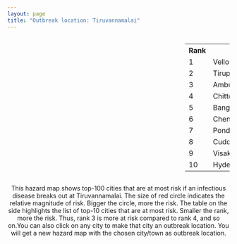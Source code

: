 ```yaml
---
layout: page
title: "Outbreak location: Tiruvannamalai"
---
```

<div style="width: 100%; overflow: auto;">
<div style="width: 75%; float: left;">
<div id="mapid">
<script src="https://buda-magenta.github.io/hazard_map/load_map.js"></script>

<script>
var marker_outbreak = L.marker([12.227213, 79.070156],{"autoPan": true}).addTo(map); marker_outbreak.bindTooltip("Tiruvannamalai").openTooltip();

var circle_1 = L.circle([12.794811, 79.000641], {"pane": "markerPane", "color": "red", "fill": true, "fillOpacity": 0.2, "fillRule": "evenodd", "lineCap": "round", "lineJoin": "round", "opacity": 1.0, "radius": 156314, "stroke": true, "weight": 3}).addTo(map);
circle_1.bindTooltip("Vellore<br>rank: 1<br>hazard index: 0.156314")
circle_1.bindPopup('<a href="https://buda-magenta.github.io/hazard_map/Vellore">Vellore</a>')

var circle_2 = L.circle([13.631637, 79.423171], {"pane": "markerPane", "color": "red", "fill": true, "fillOpacity": 0.2, "fillRule": "evenodd", "lineCap": "round", "lineJoin": "round", "opacity": 1.0, "radius": 59046, "stroke": true, "weight": 3}).addTo(map);
circle_2.bindTooltip("Tirupati<br>rank: 2<br>hazard index: 0.059047")
circle_2.bindPopup('<a href="https://buda-magenta.github.io/hazard_map/Tirupati">Tirupati</a>')

var circle_3 = L.circle([12.792907, 78.699917], {"pane": "markerPane", "color": "red", "fill": true, "fillOpacity": 0.2, "fillRule": "evenodd", "lineCap": "round", "lineJoin": "round", "opacity": 1.0, "radius": 39612, "stroke": true, "weight": 3}).addTo(map);
circle_3.bindTooltip("Ambur<br>rank: 3<br>hazard index: 0.039612")
circle_3.bindPopup('<a href="https://buda-magenta.github.io/hazard_map/Ambur">Ambur</a>')

var circle_4 = L.circle([13.160105, 79.155551], {"pane": "markerPane", "color": "red", "fill": true, "fillOpacity": 0.2, "fillRule": "evenodd", "lineCap": "round", "lineJoin": "round", "opacity": 1.0, "radius": 30350, "stroke": true, "weight": 3}).addTo(map);
circle_4.bindTooltip("Chittoor<br>rank: 4<br>hazard index: 0.030351")
circle_4.bindPopup('<a href="https://buda-magenta.github.io/hazard_map/Chittoor">Chittoor</a>')

var circle_5 = L.circle([12.979120, 77.591300], {"pane": "markerPane", "color": "red", "fill": true, "fillOpacity": 0.2, "fillRule": "evenodd", "lineCap": "round", "lineJoin": "round", "opacity": 1.0, "radius": 23606, "stroke": true, "weight": 3}).addTo(map);
circle_5.bindTooltip("Bangalore<br>rank: 5<br>hazard index: 0.023607")
circle_5.bindPopup('<a href="https://buda-magenta.github.io/hazard_map/Bangalore">Bangalore</a>')

var circle_6 = L.circle([13.083694, 80.270186], {"pane": "markerPane", "color": "red", "fill": true, "fillOpacity": 0.2, "fillRule": "evenodd", "lineCap": "round", "lineJoin": "round", "opacity": 1.0, "radius": 13101, "stroke": true, "weight": 3}).addTo(map);
circle_6.bindTooltip("Chennai<br>rank: 6<br>hazard index: 0.013102")
circle_6.bindPopup('<a href="https://buda-magenta.github.io/hazard_map/Chennai">Chennai</a>')

var circle_7 = L.circle([10.915649, 79.806949], {"pane": "markerPane", "color": "red", "fill": true, "fillOpacity": 0.2, "fillRule": "evenodd", "lineCap": "round", "lineJoin": "round", "opacity": 1.0, "radius": 9072, "stroke": true, "weight": 3}).addTo(map);
circle_7.bindTooltip("Pondicherry<br>rank: 7<br>hazard index: 0.009073")
circle_7.bindPopup('<a href="https://buda-magenta.github.io/hazard_map/Pondicherry">Pondicherry</a>')

var circle_8 = L.circle([11.715950, 79.767053], {"pane": "markerPane", "color": "red", "fill": true, "fillOpacity": 0.2, "fillRule": "evenodd", "lineCap": "round", "lineJoin": "round", "opacity": 1.0, "radius": 8195, "stroke": true, "weight": 3}).addTo(map);
circle_8.bindTooltip("Cuddalore Port<br>rank: 8<br>hazard index: 0.008196")
circle_8.bindPopup('<a href="https://buda-magenta.github.io/hazard_map/Cuddalore_Port">Cuddalore Port</a>')

var circle_9 = L.circle([17.723128, 83.301284], {"pane": "markerPane", "color": "red", "fill": true, "fillOpacity": 0.2, "fillRule": "evenodd", "lineCap": "round", "lineJoin": "round", "opacity": 1.0, "radius": 3115, "stroke": true, "weight": 3}).addTo(map);
circle_9.bindTooltip("Visakhapatnam<br>rank: 9<br>hazard index: 0.003115")
circle_9.bindPopup('<a href="https://buda-magenta.github.io/hazard_map/Visakhapatnam">Visakhapatnam</a>')

var circle_10 = L.circle([17.388786, 78.461065], {"pane": "markerPane", "color": "red", "fill": true, "fillOpacity": 0.2, "fillRule": "evenodd", "lineCap": "round", "lineJoin": "round", "opacity": 1.0, "radius": 2837, "stroke": true, "weight": 3}).addTo(map);
circle_10.bindTooltip("Hyderabad<br>rank: 10<br>hazard index: 0.002838")
circle_10.bindPopup('<a href="https://buda-magenta.github.io/hazard_map/Hyderabad">Hyderabad</a>')

var circle_11 = L.circle([10.804973, 78.687030], {"pane": "markerPane", "color": "red", "fill": true, "fillOpacity": 0.2, "fillRule": "evenodd", "lineCap": "round", "lineJoin": "round", "opacity": 1.0, "radius": 2657, "stroke": true, "weight": 3}).addTo(map);
circle_11.bindTooltip("Tiruchirappalli<br>rank: 11<br>hazard index: 0.002658")
circle_11.bindPopup('<a href="https://buda-magenta.github.io/hazard_map/Tiruchirappalli">Tiruchirappalli</a>')

var circle_12 = L.circle([10.805628, 79.824660], {"pane": "markerPane", "color": "red", "fill": true, "fillOpacity": 0.2, "fillRule": "evenodd", "lineCap": "round", "lineJoin": "round", "opacity": 1.0, "radius": 2531, "stroke": true, "weight": 3}).addTo(map);
circle_12.bindTooltip("Nagapattinam<br>rank: 12<br>hazard index: 0.002532")
circle_12.bindPopup('<a href="https://buda-magenta.github.io/hazard_map/Nagapattinam">Nagapattinam</a>')

var circle_13 = L.circle([11.664300, 78.146000], {"pane": "markerPane", "color": "red", "fill": true, "fillOpacity": 0.2, "fillRule": "evenodd", "lineCap": "round", "lineJoin": "round", "opacity": 1.0, "radius": 2325, "stroke": true, "weight": 3}).addTo(map);
circle_13.bindTooltip("Salem<br>rank: 13<br>hazard index: 0.002326")
circle_13.bindPopup('<a href="https://buda-magenta.github.io/hazard_map/Salem">Salem</a>')

var circle_14 = L.circle([10.964555, 79.371730], {"pane": "markerPane", "color": "red", "fill": true, "fillOpacity": 0.2, "fillRule": "evenodd", "lineCap": "round", "lineJoin": "round", "opacity": 1.0, "radius": 1901, "stroke": true, "weight": 3}).addTo(map);
circle_14.bindTooltip("Kumbakonam<br>rank: 14<br>hazard index: 0.001901")
circle_14.bindPopup('<a href="https://buda-magenta.github.io/hazard_map/Kumbakonam">Kumbakonam</a>')

var circle_15 = L.circle([16.508759, 80.618510], {"pane": "markerPane", "color": "red", "fill": true, "fillOpacity": 0.2, "fillRule": "evenodd", "lineCap": "round", "lineJoin": "round", "opacity": 1.0, "radius": 1887, "stroke": true, "weight": 3}).addTo(map);
circle_15.bindTooltip("Vijayawada<br>rank: 15<br>hazard index: 0.001887")
circle_15.bindPopup('<a href="https://buda-magenta.github.io/hazard_map/Vijayawada">Vijayawada</a>')

var circle_16 = L.circle([20.266777, 85.843559], {"pane": "markerPane", "color": "red", "fill": true, "fillOpacity": 0.2, "fillRule": "evenodd", "lineCap": "round", "lineJoin": "round", "opacity": 1.0, "radius": 1508, "stroke": true, "weight": 3}).addTo(map);
circle_16.bindTooltip("Bhubaneswar<br>rank: 16<br>hazard index: 0.001508")
circle_16.bindPopup('<a href="https://buda-magenta.github.io/hazard_map/Bhubaneswar">Bhubaneswar</a>')

var circle_17 = L.circle([10.500000, 78.833333], {"pane": "markerPane", "color": "red", "fill": true, "fillOpacity": 0.2, "fillRule": "evenodd", "lineCap": "round", "lineJoin": "round", "opacity": 1.0, "radius": 1341, "stroke": true, "weight": 3}).addTo(map);
circle_17.bindTooltip("Pudukkottai<br>rank: 17<br>hazard index: 0.001342")
circle_17.bindPopup('<a href="https://buda-magenta.github.io/hazard_map/Pudukkottai">Pudukkottai</a>')

var circle_18 = L.circle([12.305183, 76.655361], {"pane": "markerPane", "color": "red", "fill": true, "fillOpacity": 0.2, "fillRule": "evenodd", "lineCap": "round", "lineJoin": "round", "opacity": 1.0, "radius": 1109, "stroke": true, "weight": 3}).addTo(map);
circle_18.bindTooltip("Mysore<br>rank: 18<br>hazard index: 0.001110")
circle_18.bindPopup('<a href="https://buda-magenta.github.io/hazard_map/Mysore">Mysore</a>')

var circle_19 = L.circle([20.468600, 85.879200], {"pane": "markerPane", "color": "red", "fill": true, "fillOpacity": 0.2, "fillRule": "evenodd", "lineCap": "round", "lineJoin": "round", "opacity": 1.0, "radius": 1091, "stroke": true, "weight": 3}).addTo(map);
circle_19.bindTooltip("Cuttack<br>rank: 19<br>hazard index: 0.001091")
circle_19.bindPopup('<a href="https://buda-magenta.github.io/hazard_map/Cuttack">Cuttack</a>')

var circle_20 = L.circle([13.125476, 80.094090], {"pane": "markerPane", "color": "red", "fill": true, "fillOpacity": 0.2, "fillRule": "evenodd", "lineCap": "round", "lineJoin": "round", "opacity": 1.0, "radius": 964, "stroke": true, "weight": 3}).addTo(map);
circle_20.bindTooltip("Avadi<br>rank: 20<br>hazard index: 0.000965")
circle_20.bindPopup('<a href="https://buda-magenta.github.io/hazard_map/Avadi">Avadi</a>')

var circle_21 = L.circle([10.786027, 79.138150], {"pane": "markerPane", "color": "red", "fill": true, "fillOpacity": 0.2, "fillRule": "evenodd", "lineCap": "round", "lineJoin": "round", "opacity": 1.0, "radius": 698, "stroke": true, "weight": 3}).addTo(map);
circle_21.bindTooltip("Thanjavur<br>rank: 21<br>hazard index: 0.000699")
circle_21.bindPopup('<a href="https://buda-magenta.github.io/hazard_map/Thanjavur">Thanjavur</a>')

var circle_22 = L.circle([13.156387, 80.300528], {"pane": "markerPane", "color": "red", "fill": true, "fillOpacity": 0.2, "fillRule": "evenodd", "lineCap": "round", "lineJoin": "round", "opacity": 1.0, "radius": 694, "stroke": true, "weight": 3}).addTo(map);
circle_22.bindTooltip("Tiruvottiyur<br>rank: 22<br>hazard index: 0.000694")
circle_22.bindPopup('<a href="https://buda-magenta.github.io/hazard_map/Tiruvottiyur">Tiruvottiyur</a>')

var circle_23 = L.circle([17.005045, 81.780473], {"pane": "markerPane", "color": "red", "fill": true, "fillOpacity": 0.2, "fillRule": "evenodd", "lineCap": "round", "lineJoin": "round", "opacity": 1.0, "radius": 619, "stroke": true, "weight": 3}).addTo(map);
circle_23.bindTooltip("Rajahmundry<br>rank: 23<br>hazard index: 0.000619")
circle_23.bindPopup('<a href="https://buda-magenta.github.io/hazard_map/Rajahmundry">Rajahmundry</a>')

var circle_24 = L.circle([12.989816, 80.100987], {"pane": "markerPane", "color": "red", "fill": true, "fillOpacity": 0.2, "fillRule": "evenodd", "lineCap": "round", "lineJoin": "round", "opacity": 1.0, "radius": 605, "stroke": true, "weight": 3}).addTo(map);
circle_24.bindTooltip("Pallavaram<br>rank: 24<br>hazard index: 0.000605")
circle_24.bindPopup('<a href="https://buda-magenta.github.io/hazard_map/Pallavaram">Pallavaram</a>')

var circle_25 = L.circle([13.340077, 77.100621], {"pane": "markerPane", "color": "red", "fill": true, "fillOpacity": 0.2, "fillRule": "evenodd", "lineCap": "round", "lineJoin": "round", "opacity": 1.0, "radius": 603, "stroke": true, "weight": 3}).addTo(map);
circle_25.bindTooltip("Tumkur<br>rank: 25<br>hazard index: 0.000603")
circle_25.bindPopup('<a href="https://buda-magenta.github.io/hazard_map/Tumkur">Tumkur</a>')

var circle_26 = L.circle([13.573260, 78.479146], {"pane": "markerPane", "color": "red", "fill": true, "fillOpacity": 0.2, "fillRule": "evenodd", "lineCap": "round", "lineJoin": "round", "opacity": 1.0, "radius": 601, "stroke": true, "weight": 3}).addTo(map);
circle_26.bindTooltip("Madanapalle<br>rank: 26<br>hazard index: 0.000601")
circle_26.bindPopup('<a href="https://buda-magenta.github.io/hazard_map/Madanapalle">Madanapalle</a>')

var circle_27 = L.circle([13.137000, 78.133961], {"pane": "markerPane", "color": "red", "fill": true, "fillOpacity": 0.2, "fillRule": "evenodd", "lineCap": "round", "lineJoin": "round", "opacity": 1.0, "radius": 584, "stroke": true, "weight": 3}).addTo(map);
circle_27.bindTooltip("Kolar<br>rank: 27<br>hazard index: 0.000585")
circle_27.bindPopup('<a href="https://buda-magenta.github.io/hazard_map/Kolar">Kolar</a>')

var circle_28 = L.circle([14.449372, 79.987376], {"pane": "markerPane", "color": "red", "fill": true, "fillOpacity": 0.2, "fillRule": "evenodd", "lineCap": "round", "lineJoin": "round", "opacity": 1.0, "radius": 567, "stroke": true, "weight": 3}).addTo(map);
circle_28.bindTooltip("Nellore<br>rank: 28<br>hazard index: 0.000567")
circle_28.bindPopup('<a href="https://buda-magenta.github.io/hazard_map/Nellore">Nellore</a>')

var circle_29 = L.circle([12.732884, 77.830948], {"pane": "markerPane", "color": "red", "fill": true, "fillOpacity": 0.2, "fillRule": "evenodd", "lineCap": "round", "lineJoin": "round", "opacity": 1.0, "radius": 515, "stroke": true, "weight": 3}).addTo(map);
circle_29.bindTooltip("Hosur<br>rank: 29<br>hazard index: 0.000515")
circle_29.bindPopup('<a href="https://buda-magenta.github.io/hazard_map/Hosur">Hosur</a>')

var circle_30 = L.circle([12.929903, 80.111823], {"pane": "markerPane", "color": "red", "fill": true, "fillOpacity": 0.2, "fillRule": "evenodd", "lineCap": "round", "lineJoin": "round", "opacity": 1.0, "radius": 494, "stroke": true, "weight": 3}).addTo(map);
circle_30.bindTooltip("Tambaram<br>rank: 30<br>hazard index: 0.000495")
circle_30.bindPopup('<a href="https://buda-magenta.github.io/hazard_map/Tambaram">Tambaram</a>')

var circle_31 = L.circle([28.651718, 77.221939], {"pane": "markerPane", "color": "red", "fill": true, "fillOpacity": 0.2, "fillRule": "evenodd", "lineCap": "round", "lineJoin": "round", "opacity": 1.0, "radius": 482, "stroke": true, "weight": 3}).addTo(map);
circle_31.bindTooltip("Delhi<br>rank: 31<br>hazard index: 0.000482")
circle_31.bindPopup('<a href="https://buda-magenta.github.io/hazard_map/Delhi">Delhi</a>')

var circle_32 = L.circle([14.475294, 78.821686], {"pane": "markerPane", "color": "red", "fill": true, "fillOpacity": 0.2, "fillRule": "evenodd", "lineCap": "round", "lineJoin": "round", "opacity": 1.0, "radius": 468, "stroke": true, "weight": 3}).addTo(map);
circle_32.bindTooltip("Kadapa<br>rank: 32<br>hazard index: 0.000469")
circle_32.bindPopup('<a href="https://buda-magenta.github.io/hazard_map/Kadapa">Kadapa</a>')

var circle_33 = L.circle([12.836393, 79.705330], {"pane": "markerPane", "color": "red", "fill": true, "fillOpacity": 0.2, "fillRule": "evenodd", "lineCap": "round", "lineJoin": "round", "opacity": 1.0, "radius": 459, "stroke": true, "weight": 3}).addTo(map);
circle_33.bindTooltip("Kanchipuram<br>rank: 33<br>hazard index: 0.000460")
circle_33.bindPopup('<a href="https://buda-magenta.github.io/hazard_map/Kanchipuram">Kanchipuram</a>')

var circle_34 = L.circle([11.369204, 77.676627], {"pane": "markerPane", "color": "red", "fill": true, "fillOpacity": 0.2, "fillRule": "evenodd", "lineCap": "round", "lineJoin": "round", "opacity": 1.0, "radius": 439, "stroke": true, "weight": 3}).addTo(map);
circle_34.bindTooltip("Erode<br>rank: 34<br>hazard index: 0.000439")
circle_34.bindPopup('<a href="https://buda-magenta.github.io/hazard_map/Erode">Erode</a>')

var circle_35 = L.circle([12.955100, 78.269900], {"pane": "markerPane", "color": "red", "fill": true, "fillOpacity": 0.2, "fillRule": "evenodd", "lineCap": "round", "lineJoin": "round", "opacity": 1.0, "radius": 410, "stroke": true, "weight": 3}).addTo(map);
circle_35.bindTooltip("Robertson Pet<br>rank: 35<br>hazard index: 0.000410")
circle_35.bindPopup('<a href="https://buda-magenta.github.io/hazard_map/Robertson_Pet">Robertson Pet</a>')

var circle_36 = L.circle([18.112082, 83.405220], {"pane": "markerPane", "color": "red", "fill": true, "fillOpacity": 0.2, "fillRule": "evenodd", "lineCap": "round", "lineJoin": "round", "opacity": 1.0, "radius": 409, "stroke": true, "weight": 3}).addTo(map);
circle_36.bindTooltip("Vizianagaram<br>rank: 36<br>hazard index: 0.000410")
circle_36.bindPopup('<a href="https://buda-magenta.github.io/hazard_map/Vizianagaram">Vizianagaram</a>')

var circle_37 = L.circle([19.075990, 72.877393], {"pane": "markerPane", "color": "red", "fill": true, "fillOpacity": 0.2, "fillRule": "evenodd", "lineCap": "round", "lineJoin": "round", "opacity": 1.0, "radius": 399, "stroke": true, "weight": 3}).addTo(map);
circle_37.bindTooltip("Mumbai<br>rank: 37<br>hazard index: 0.000399")
circle_37.bindPopup('<a href="https://buda-magenta.github.io/hazard_map/Mumbai">Mumbai</a>')

var circle_38 = L.circle([14.654623, 77.556260], {"pane": "markerPane", "color": "red", "fill": true, "fillOpacity": 0.2, "fillRule": "evenodd", "lineCap": "round", "lineJoin": "round", "opacity": 1.0, "radius": 396, "stroke": true, "weight": 3}).addTo(map);
circle_38.bindTooltip("Anantapur<br>rank: 38<br>hazard index: 0.000397")
circle_38.bindPopup('<a href="https://buda-magenta.github.io/hazard_map/Anantapur">Anantapur</a>')

var circle_39 = L.circle([16.676135, 81.170868], {"pane": "markerPane", "color": "red", "fill": true, "fillOpacity": 0.2, "fillRule": "evenodd", "lineCap": "round", "lineJoin": "round", "opacity": 1.0, "radius": 386, "stroke": true, "weight": 3}).addTo(map);
circle_39.bindTooltip("Eluru<br>rank: 39<br>hazard index: 0.000386")
circle_39.bindPopup('<a href="https://buda-magenta.github.io/hazard_map/Eluru">Eluru</a>')

var circle_40 = L.circle([25.133173, 86.525040], {"pane": "markerPane", "color": "red", "fill": true, "fillOpacity": 0.2, "fillRule": "evenodd", "lineCap": "round", "lineJoin": "round", "opacity": 1.0, "radius": 372, "stroke": true, "weight": 3}).addTo(map);
circle_40.bindTooltip("Kharagpur<br>rank: 40<br>hazard index: 0.000373")
circle_40.bindPopup('<a href="https://buda-magenta.github.io/hazard_map/Kharagpur">Kharagpur</a>')

var circle_41 = L.circle([9.926115, 78.114098], {"pane": "markerPane", "color": "red", "fill": true, "fillOpacity": 0.2, "fillRule": "evenodd", "lineCap": "round", "lineJoin": "round", "opacity": 1.0, "radius": 344, "stroke": true, "weight": 3}).addTo(map);
circle_41.bindTooltip("Madurai<br>rank: 41<br>hazard index: 0.000345")
circle_41.bindPopup('<a href="https://buda-magenta.github.io/hazard_map/Madurai">Madurai</a>')

var circle_42 = L.circle([14.422347, 77.720069], {"pane": "markerPane", "color": "red", "fill": true, "fillOpacity": 0.2, "fillRule": "evenodd", "lineCap": "round", "lineJoin": "round", "opacity": 1.0, "radius": 338, "stroke": true, "weight": 3}).addTo(map);
circle_42.bindTooltip("Dharmavaram<br>rank: 42<br>hazard index: 0.000339")
circle_42.bindPopup('<a href="https://buda-magenta.github.io/hazard_map/Dharmavaram">Dharmavaram</a>')

var circle_43 = L.circle([10.044512, 78.743363], {"pane": "markerPane", "color": "red", "fill": true, "fillOpacity": 0.2, "fillRule": "evenodd", "lineCap": "round", "lineJoin": "round", "opacity": 1.0, "radius": 322, "stroke": true, "weight": 3}).addTo(map);
circle_43.bindTooltip("Karaikkudi<br>rank: 43<br>hazard index: 0.000322")
circle_43.bindPopup('<a href="https://buda-magenta.github.io/hazard_map/Karaikkudi">Karaikkudi</a>')

var circle_44 = L.circle([15.143395, 76.919388], {"pane": "markerPane", "color": "red", "fill": true, "fillOpacity": 0.2, "fillRule": "evenodd", "lineCap": "round", "lineJoin": "round", "opacity": 1.0, "radius": 286, "stroke": true, "weight": 3}).addTo(map);
circle_44.bindTooltip("Bellary<br>rank: 44<br>hazard index: 0.000286")
circle_44.bindPopup('<a href="https://buda-magenta.github.io/hazard_map/Bellary">Bellary</a>')

var circle_45 = L.circle([22.541418, 88.357691], {"pane": "markerPane", "color": "red", "fill": true, "fillOpacity": 0.2, "fillRule": "evenodd", "lineCap": "round", "lineJoin": "round", "opacity": 1.0, "radius": 239, "stroke": true, "weight": 3}).addTo(map);
circle_45.bindTooltip("Kolkata<br>rank: 45<br>hazard index: 0.000239")
circle_45.bindPopup('<a href="https://buda-magenta.github.io/hazard_map/Kolkata">Kolkata</a>')

var circle_46 = L.circle([11.001812, 76.962843], {"pane": "markerPane", "color": "red", "fill": true, "fillOpacity": 0.2, "fillRule": "evenodd", "lineCap": "round", "lineJoin": "round", "opacity": 1.0, "radius": 234, "stroke": true, "weight": 3}).addTo(map);
circle_46.bindTooltip("Coimbatore<br>rank: 46<br>hazard index: 0.000234")
circle_46.bindPopup('<a href="https://buda-magenta.github.io/hazard_map/Coimbatore">Coimbatore</a>')

var circle_47 = L.circle([15.507555, 80.060800], {"pane": "markerPane", "color": "red", "fill": true, "fillOpacity": 0.2, "fillRule": "evenodd", "lineCap": "round", "lineJoin": "round", "opacity": 1.0, "radius": 227, "stroke": true, "weight": 3}).addTo(map);
circle_47.bindTooltip("Ongole<br>rank: 47<br>hazard index: 0.000228")
circle_47.bindPopup('<a href="https://buda-magenta.github.io/hazard_map/Ongole">Ongole</a>')

var circle_48 = L.circle([15.119651, 77.455290], {"pane": "markerPane", "color": "red", "fill": true, "fillOpacity": 0.2, "fillRule": "evenodd", "lineCap": "round", "lineJoin": "round", "opacity": 1.0, "radius": 226, "stroke": true, "weight": 3}).addTo(map);
circle_48.bindTooltip("Guntakal<br>rank: 48<br>hazard index: 0.000227")
circle_48.bindPopup('<a href="https://buda-magenta.github.io/hazard_map/Guntakal">Guntakal</a>')

var circle_49 = L.circle([21.500000, 86.750000], {"pane": "markerPane", "color": "red", "fill": true, "fillOpacity": 0.2, "fillRule": "evenodd", "lineCap": "round", "lineJoin": "round", "opacity": 1.0, "radius": 212, "stroke": true, "weight": 3}).addTo(map);
circle_49.bindTooltip("Baleshwar<br>rank: 49<br>hazard index: 0.000213")
circle_49.bindPopup('<a href="https://buda-magenta.github.io/hazard_map/Baleshwar">Baleshwar</a>')

var circle_50 = L.circle([25.572433, 83.609605], {"pane": "markerPane", "color": "red", "fill": true, "fillOpacity": 0.2, "fillRule": "evenodd", "lineCap": "round", "lineJoin": "round", "opacity": 1.0, "radius": 189, "stroke": true, "weight": 3}).addTo(map);
circle_50.bindTooltip("Medinipur<br>rank: 50<br>hazard index: 0.000190")
circle_50.bindPopup('<a href="https://buda-magenta.github.io/hazard_map/Medinipur">Medinipur</a>')

var circle_51 = L.circle([18.521428, 73.854454], {"pane": "markerPane", "color": "red", "fill": true, "fillOpacity": 0.2, "fillRule": "evenodd", "lineCap": "round", "lineJoin": "round", "opacity": 1.0, "radius": 186, "stroke": true, "weight": 3}).addTo(map);
circle_51.bindTooltip("Pune<br>rank: 51<br>hazard index: 0.000187")
circle_51.bindPopup('<a href="https://buda-magenta.github.io/hazard_map/Pune">Pune</a>')

var circle_52 = L.circle([15.351838, 75.137985], {"pane": "markerPane", "color": "red", "fill": true, "fillOpacity": 0.2, "fillRule": "evenodd", "lineCap": "round", "lineJoin": "round", "opacity": 1.0, "radius": 175, "stroke": true, "weight": 3}).addTo(map);
circle_52.bindTooltip("Hubli<br>rank: 52<br>hazard index: 0.000176")
circle_52.bindPopup('<a href="https://buda-magenta.github.io/hazard_map/Hubli">Hubli</a>')

var circle_53 = L.circle([19.807608, 85.825254], {"pane": "markerPane", "color": "red", "fill": true, "fillOpacity": 0.2, "fillRule": "evenodd", "lineCap": "round", "lineJoin": "round", "opacity": 1.0, "radius": 173, "stroke": true, "weight": 3}).addTo(map);
circle_53.bindTooltip("Puri<br>rank: 53<br>hazard index: 0.000174")
circle_53.bindPopup('<a href="https://buda-magenta.github.io/hazard_map/Puri">Puri</a>')

var circle_54 = L.circle([12.523889, 76.896196], {"pane": "markerPane", "color": "red", "fill": true, "fillOpacity": 0.2, "fillRule": "evenodd", "lineCap": "round", "lineJoin": "round", "opacity": 1.0, "radius": 165, "stroke": true, "weight": 3}).addTo(map);
circle_54.bindTooltip("Mandya<br>rank: 54<br>hazard index: 0.000165")
circle_54.bindPopup('<a href="https://buda-magenta.github.io/hazard_map/Mandya">Mandya</a>')

var circle_55 = L.circle([23.131954, 87.207397], {"pane": "markerPane", "color": "red", "fill": true, "fillOpacity": 0.2, "fillRule": "evenodd", "lineCap": "round", "lineJoin": "round", "opacity": 1.0, "radius": 155, "stroke": true, "weight": 3}).addTo(map);
circle_55.bindTooltip("Bankura<br>rank: 55<br>hazard index: 0.000155")
circle_55.bindPopup('<a href="https://buda-magenta.github.io/hazard_map/Bankura">Bankura</a>')

var circle_56 = L.circle([12.869810, 74.843008], {"pane": "markerPane", "color": "red", "fill": true, "fillOpacity": 0.2, "fillRule": "evenodd", "lineCap": "round", "lineJoin": "round", "opacity": 1.0, "radius": 152, "stroke": true, "weight": 3}).addTo(map);
circle_56.bindTooltip("Mangalore<br>rank: 56<br>hazard index: 0.000152")
circle_56.bindPopup('<a href="https://buda-magenta.github.io/hazard_map/Mangalore">Mangalore</a>')

var circle_57 = L.circle([13.007082, 76.099270], {"pane": "markerPane", "color": "red", "fill": true, "fillOpacity": 0.2, "fillRule": "evenodd", "lineCap": "round", "lineJoin": "round", "opacity": 1.0, "radius": 138, "stroke": true, "weight": 3}).addTo(map);
circle_57.bindTooltip("Hassan<br>rank: 57<br>hazard index: 0.000138")
circle_57.bindPopup('<a href="https://buda-magenta.github.io/hazard_map/Hassan">Hassan</a>')

var circle_58 = L.circle([14.466127, 75.920636], {"pane": "markerPane", "color": "red", "fill": true, "fillOpacity": 0.2, "fillRule": "evenodd", "lineCap": "round", "lineJoin": "round", "opacity": 1.0, "radius": 138, "stroke": true, "weight": 3}).addTo(map);
circle_58.bindTooltip("Davanagere<br>rank: 58<br>hazard index: 0.000138")
circle_58.bindPopup('<a href="https://buda-magenta.github.io/hazard_map/Davanagere">Davanagere</a>')

var circle_59 = L.circle([23.332200, 86.361600], {"pane": "markerPane", "color": "red", "fill": true, "fillOpacity": 0.2, "fillRule": "evenodd", "lineCap": "round", "lineJoin": "round", "opacity": 1.0, "radius": 136, "stroke": true, "weight": 3}).addTo(map);
circle_59.bindTooltip("Purulia<br>rank: 59<br>hazard index: 0.000136")
circle_59.bindPopup('<a href="https://buda-magenta.github.io/hazard_map/Purulia">Purulia</a>')

var circle_60 = L.circle([13.826383, 77.493772], {"pane": "markerPane", "color": "red", "fill": true, "fillOpacity": 0.2, "fillRule": "evenodd", "lineCap": "round", "lineJoin": "round", "opacity": 1.0, "radius": 134, "stroke": true, "weight": 3}).addTo(map);
circle_60.bindTooltip("Hindupur<br>rank: 60<br>hazard index: 0.000135")
circle_60.bindPopup('<a href="https://buda-magenta.github.io/hazard_map/Hindupur">Hindupur</a>')

var circle_61 = L.circle([13.932609, 75.574978], {"pane": "markerPane", "color": "red", "fill": true, "fillOpacity": 0.2, "fillRule": "evenodd", "lineCap": "round", "lineJoin": "round", "opacity": 1.0, "radius": 127, "stroke": true, "weight": 3}).addTo(map);
circle_61.bindTooltip("Shimoga<br>rank: 61<br>hazard index: 0.000127")
circle_61.bindPopup('<a href="https://buda-magenta.github.io/hazard_map/Shimoga">Shimoga</a>')

var circle_62 = L.circle([23.021624, 72.579707], {"pane": "markerPane", "color": "red", "fill": true, "fillOpacity": 0.2, "fillRule": "evenodd", "lineCap": "round", "lineJoin": "round", "opacity": 1.0, "radius": 125, "stroke": true, "weight": 3}).addTo(map);
circle_62.bindTooltip("Ahmedabad<br>rank: 62<br>hazard index: 0.000126")
circle_62.bindPopup('<a href="https://buda-magenta.github.io/hazard_map/Ahmedabad">Ahmedabad</a>')

var circle_63 = L.circle([9.931308, 76.267414], {"pane": "markerPane", "color": "red", "fill": true, "fillOpacity": 0.2, "fillRule": "evenodd", "lineCap": "round", "lineJoin": "round", "opacity": 1.0, "radius": 110, "stroke": true, "weight": 3}).addTo(map);
circle_63.bindTooltip("Kochi<br>rank: 63<br>hazard index: 0.000111")
circle_63.bindPopup('<a href="https://buda-magenta.github.io/hazard_map/Kochi">Kochi</a>')

var circle_64 = L.circle([16.291519, 80.454159], {"pane": "markerPane", "color": "red", "fill": true, "fillOpacity": 0.2, "fillRule": "evenodd", "lineCap": "round", "lineJoin": "round", "opacity": 1.0, "radius": 106, "stroke": true, "weight": 3}).addTo(map);
circle_64.bindTooltip("Guntur<br>rank: 64<br>hazard index: 0.000107")
circle_64.bindPopup('<a href="https://buda-magenta.github.io/hazard_map/Guntur">Guntur</a>')

var circle_65 = L.circle([16.432998, 80.993715], {"pane": "markerPane", "color": "red", "fill": true, "fillOpacity": 0.2, "fillRule": "evenodd", "lineCap": "round", "lineJoin": "round", "opacity": 1.0, "radius": 106, "stroke": true, "weight": 3}).addTo(map);
circle_65.bindTooltip("Gudivada<br>rank: 65<br>hazard index: 0.000107")
circle_65.bindPopup('<a href="https://buda-magenta.github.io/hazard_map/Gudivada">Gudivada</a>')

var circle_66 = L.circle([15.398403, 73.812918], {"pane": "markerPane", "color": "red", "fill": true, "fillOpacity": 0.2, "fillRule": "evenodd", "lineCap": "round", "lineJoin": "round", "opacity": 1.0, "radius": 95, "stroke": true, "weight": 3}).addTo(map);
circle_66.bindTooltip("Vasco Da Gama<br>rank: 66<br>hazard index: 0.000096")
circle_66.bindPopup('<a href="https://buda-magenta.github.io/hazard_map/Vasco_Da_Gama">Vasco Da Gama</a>')

var circle_67 = L.circle([17.980609, 79.598212], {"pane": "markerPane", "color": "red", "fill": true, "fillOpacity": 0.2, "fillRule": "evenodd", "lineCap": "round", "lineJoin": "round", "opacity": 1.0, "radius": 92, "stroke": true, "weight": 3}).addTo(map);
circle_67.bindTooltip("Warangal<br>rank: 67<br>hazard index: 0.000092")
circle_67.bindPopup('<a href="https://buda-magenta.github.io/hazard_map/Warangal">Warangal</a>')

var circle_68 = L.circle([14.752266, 78.548552], {"pane": "markerPane", "color": "red", "fill": true, "fillOpacity": 0.2, "fillRule": "evenodd", "lineCap": "round", "lineJoin": "round", "opacity": 1.0, "radius": 91, "stroke": true, "weight": 3}).addTo(map);
circle_68.bindTooltip("Proddatur<br>rank: 68<br>hazard index: 0.000092")
circle_68.bindPopup('<a href="https://buda-magenta.github.io/hazard_map/Proddatur">Proddatur</a>')

var circle_69 = L.circle([16.702841, 74.240533], {"pane": "markerPane", "color": "red", "fill": true, "fillOpacity": 0.2, "fillRule": "evenodd", "lineCap": "round", "lineJoin": "round", "opacity": 1.0, "radius": 82, "stroke": true, "weight": 3}).addTo(map);
circle_69.bindTooltip("Kolhapur<br>rank: 69<br>hazard index: 0.000082")
circle_69.bindPopup('<a href="https://buda-magenta.github.io/hazard_map/Kolhapur">Kolhapur</a>')

var circle_70 = L.circle([16.181939, 81.135130], {"pane": "markerPane", "color": "red", "fill": true, "fillOpacity": 0.2, "fillRule": "evenodd", "lineCap": "round", "lineJoin": "round", "opacity": 1.0, "radius": 79, "stroke": true, "weight": 3}).addTo(map);
circle_70.bindTooltip("Machilipatnam<br>rank: 70<br>hazard index: 0.000079")
circle_70.bindPopup('<a href="https://buda-magenta.github.io/hazard_map/Machilipatnam">Machilipatnam</a>')

var circle_71 = L.circle([8.576971, 77.050125], {"pane": "markerPane", "color": "red", "fill": true, "fillOpacity": 0.2, "fillRule": "evenodd", "lineCap": "round", "lineJoin": "round", "opacity": 1.0, "radius": 78, "stroke": true, "weight": 3}).addTo(map);
circle_71.bindTooltip("Thiruvananthapuram<br>rank: 71<br>hazard index: 0.000079")
circle_71.bindPopup('<a href="https://buda-magenta.github.io/hazard_map/Thiruvananthapuram">Thiruvananthapuram</a>')

var circle_72 = L.circle([16.850253, 74.594888], {"pane": "markerPane", "color": "red", "fill": true, "fillOpacity": 0.2, "fillRule": "evenodd", "lineCap": "round", "lineJoin": "round", "opacity": 1.0, "radius": 75, "stroke": true, "weight": 3}).addTo(map);
circle_72.bindTooltip("Sangli<br>rank: 72<br>hazard index: 0.000075")
circle_72.bindPopup('<a href="https://buda-magenta.github.io/hazard_map/Sangli">Sangli</a>')

var circle_73 = L.circle([10.346837, 78.654771], {"pane": "markerPane", "color": "red", "fill": true, "fillOpacity": 0.2, "fillRule": "evenodd", "lineCap": "round", "lineJoin": "round", "opacity": 1.0, "radius": 74, "stroke": true, "weight": 3}).addTo(map);
circle_73.bindTooltip("Neiveli<br>rank: 73<br>hazard index: 0.000075")
circle_73.bindPopup('<a href="https://buda-magenta.github.io/hazard_map/Neiveli">Neiveli</a>')

var circle_74 = L.circle([15.857267, 74.506934], {"pane": "markerPane", "color": "red", "fill": true, "fillOpacity": 0.2, "fillRule": "evenodd", "lineCap": "round", "lineJoin": "round", "opacity": 1.0, "radius": 73, "stroke": true, "weight": 3}).addTo(map);
circle_74.bindTooltip("Belgaum<br>rank: 74<br>hazard index: 0.000073")
circle_74.bindPopup('<a href="https://buda-magenta.github.io/hazard_map/Belgaum">Belgaum</a>')

var circle_75 = L.circle([10.330330, 78.067398], {"pane": "markerPane", "color": "red", "fill": true, "fillOpacity": 0.2, "fillRule": "evenodd", "lineCap": "round", "lineJoin": "round", "opacity": 1.0, "radius": 70, "stroke": true, "weight": 3}).addTo(map);
circle_75.bindTooltip("Dindigul<br>rank: 75<br>hazard index: 0.000070")
circle_75.bindPopup('<a href="https://buda-magenta.github.io/hazard_map/Dindigul">Dindigul</a>')

var circle_76 = L.circle([17.849907, 75.276320], {"pane": "markerPane", "color": "red", "fill": true, "fillOpacity": 0.2, "fillRule": "evenodd", "lineCap": "round", "lineJoin": "round", "opacity": 1.0, "radius": 66, "stroke": true, "weight": 3}).addTo(map);
circle_76.bindTooltip("Solapur<br>rank: 76<br>hazard index: 0.000067")
circle_76.bindPopup('<a href="https://buda-magenta.github.io/hazard_map/Solapur">Solapur</a>')

var circle_77 = L.circle([16.542769, 81.527344], {"pane": "markerPane", "color": "red", "fill": true, "fillOpacity": 0.2, "fillRule": "evenodd", "lineCap": "round", "lineJoin": "round", "opacity": 1.0, "radius": 65, "stroke": true, "weight": 3}).addTo(map);
circle_77.bindTooltip("Bhimavaram<br>rank: 77<br>hazard index: 0.000066")
circle_77.bindPopup('<a href="https://buda-magenta.github.io/hazard_map/Bhimavaram">Bhimavaram</a>')

var circle_78 = L.circle([11.101781, 77.345192], {"pane": "markerPane", "color": "red", "fill": true, "fillOpacity": 0.2, "fillRule": "evenodd", "lineCap": "round", "lineJoin": "round", "opacity": 1.0, "radius": 63, "stroke": true, "weight": 3}).addTo(map);
circle_78.bindTooltip("Tiruppur<br>rank: 78<br>hazard index: 0.000063")
circle_78.bindPopup('<a href="https://buda-magenta.github.io/hazard_map/Tiruppur">Tiruppur</a>')

var circle_79 = L.circle([16.943739, 82.235061], {"pane": "markerPane", "color": "red", "fill": true, "fillOpacity": 0.2, "fillRule": "evenodd", "lineCap": "round", "lineJoin": "round", "opacity": 1.0, "radius": 62, "stroke": true, "weight": 3}).addTo(map);
circle_79.bindTooltip("Kakinada<br>rank: 79<br>hazard index: 0.000063")
circle_79.bindPopup('<a href="https://buda-magenta.github.io/hazard_map/Kakinada">Kakinada</a>')

var circle_80 = L.circle([21.149813, 79.082056], {"pane": "markerPane", "color": "red", "fill": true, "fillOpacity": 0.2, "fillRule": "evenodd", "lineCap": "round", "lineJoin": "round", "opacity": 1.0, "radius": 62, "stroke": true, "weight": 3}).addTo(map);
circle_80.bindTooltip("Nagpur<br>rank: 80<br>hazard index: 0.000063")
circle_80.bindPopup('<a href="https://buda-magenta.github.io/hazard_map/Nagpur">Nagpur</a>')

var circle_81 = L.circle([14.226644, 76.400512], {"pane": "markerPane", "color": "red", "fill": true, "fillOpacity": 0.2, "fillRule": "evenodd", "lineCap": "round", "lineJoin": "round", "opacity": 1.0, "radius": 62, "stroke": true, "weight": 3}).addTo(map);
circle_81.bindTooltip("Chitradurga<br>rank: 81<br>hazard index: 0.000063")
circle_81.bindPopup('<a href="https://buda-magenta.github.io/hazard_map/Chitradurga">Chitradurga</a>')

var circle_82 = L.circle([26.055318, 82.993139], {"pane": "markerPane", "color": "red", "fill": true, "fillOpacity": 0.2, "fillRule": "evenodd", "lineCap": "round", "lineJoin": "round", "opacity": 1.0, "radius": 59, "stroke": true, "weight": 3}).addTo(map);
circle_82.bindTooltip("Nizamabad<br>rank: 82<br>hazard index: 0.000060")
circle_82.bindPopup('<a href="https://buda-magenta.github.io/hazard_map/Nizamabad">Nizamabad</a>')

var circle_83 = L.circle([20.166670, 79.172114], {"pane": "markerPane", "color": "red", "fill": true, "fillOpacity": 0.2, "fillRule": "evenodd", "lineCap": "round", "lineJoin": "round", "opacity": 1.0, "radius": 59, "stroke": true, "weight": 3}).addTo(map);
circle_83.bindTooltip("Bhadravati<br>rank: 83<br>hazard index: 0.000060")
circle_83.bindPopup('<a href="https://buda-magenta.github.io/hazard_map/Bhadravati">Bhadravati</a>')

var circle_84 = L.circle([21.237947, 81.633683], {"pane": "markerPane", "color": "red", "fill": true, "fillOpacity": 0.2, "fillRule": "evenodd", "lineCap": "round", "lineJoin": "round", "opacity": 1.0, "radius": 58, "stroke": true, "weight": 3}).addTo(map);
circle_84.bindTooltip("Raipur<br>rank: 84<br>hazard index: 0.000058")
circle_84.bindPopup('<a href="https://buda-magenta.github.io/hazard_map/Raipur">Raipur</a>')

var circle_85 = L.circle([16.237773, 80.646422], {"pane": "markerPane", "color": "red", "fill": true, "fillOpacity": 0.2, "fillRule": "evenodd", "lineCap": "round", "lineJoin": "round", "opacity": 1.0, "radius": 57, "stroke": true, "weight": 3}).addTo(map);
circle_85.bindTooltip("Tenali<br>rank: 85<br>hazard index: 0.000057")
circle_85.bindPopup('<a href="https://buda-magenta.github.io/hazard_map/Tenali">Tenali</a>')

var circle_86 = L.circle([17.166667, 77.083333], {"pane": "markerPane", "color": "red", "fill": true, "fillOpacity": 0.2, "fillRule": "evenodd", "lineCap": "round", "lineJoin": "round", "opacity": 1.0, "radius": 57, "stroke": true, "weight": 3}).addTo(map);
circle_86.bindTooltip("Gulbarga<br>rank: 86<br>hazard index: 0.000057")
circle_86.bindPopup('<a href="https://buda-magenta.github.io/hazard_map/Gulbarga">Gulbarga</a>')

var circle_87 = L.circle([26.838100, 80.934600], {"pane": "markerPane", "color": "red", "fill": true, "fillOpacity": 0.2, "fillRule": "evenodd", "lineCap": "round", "lineJoin": "round", "opacity": 1.0, "radius": 56, "stroke": true, "weight": 3}).addTo(map);
circle_87.bindTooltip("Lucknow<br>rank: 87<br>hazard index: 0.000057")
circle_87.bindPopup('<a href="https://buda-magenta.github.io/hazard_map/Lucknow">Lucknow</a>')

var circle_88 = L.circle([26.915458, 75.818982], {"pane": "markerPane", "color": "red", "fill": true, "fillOpacity": 0.2, "fillRule": "evenodd", "lineCap": "round", "lineJoin": "round", "opacity": 1.0, "radius": 55, "stroke": true, "weight": 3}).addTo(map);
circle_88.bindTooltip("Jaipur<br>rank: 88<br>hazard index: 0.000055")
circle_88.bindPopup('<a href="https://buda-magenta.github.io/hazard_map/Jaipur">Jaipur</a>')

var circle_89 = L.circle([25.531031, 78.652689], {"pane": "markerPane", "color": "red", "fill": true, "fillOpacity": 0.2, "fillRule": "evenodd", "lineCap": "round", "lineJoin": "round", "opacity": 1.0, "radius": 54, "stroke": true, "weight": 3}).addTo(map);
circle_89.bindTooltip("Jhansi<br>rank: 89<br>hazard index: 0.000055")
circle_89.bindPopup('<a href="https://buda-magenta.github.io/hazard_map/Jhansi">Jhansi</a>')

var circle_90 = L.circle([18.320022, 83.916077], {"pane": "markerPane", "color": "red", "fill": true, "fillOpacity": 0.2, "fillRule": "evenodd", "lineCap": "round", "lineJoin": "round", "opacity": 1.0, "radius": 50, "stroke": true, "weight": 3}).addTo(map);
circle_90.bindTooltip("Srikakulam<br>rank: 90<br>hazard index: 0.000051")
circle_90.bindPopup('<a href="https://buda-magenta.github.io/hazard_map/Srikakulam">Srikakulam</a>')

var circle_91 = L.circle([26.180598, 91.753943], {"pane": "markerPane", "color": "red", "fill": true, "fillOpacity": 0.2, "fillRule": "evenodd", "lineCap": "round", "lineJoin": "round", "opacity": 1.0, "radius": 50, "stroke": true, "weight": 3}).addTo(map);
circle_91.bindTooltip("Guwahati<br>rank: 91<br>hazard index: 0.000050")
circle_91.bindPopup('<a href="https://buda-magenta.github.io/hazard_map/Guwahati">Guwahati</a>')

var circle_92 = L.circle([25.609324, 85.123525], {"pane": "markerPane", "color": "red", "fill": true, "fillOpacity": 0.2, "fillRule": "evenodd", "lineCap": "round", "lineJoin": "round", "opacity": 1.0, "radius": 50, "stroke": true, "weight": 3}).addTo(map);
circle_92.bindTooltip("Patna<br>rank: 92<br>hazard index: 0.000050")
circle_92.bindPopup('<a href="https://buda-magenta.github.io/hazard_map/Patna">Patna</a>')

var circle_93 = L.circle([19.087076, 82.023572], {"pane": "markerPane", "color": "red", "fill": true, "fillOpacity": 0.2, "fillRule": "evenodd", "lineCap": "round", "lineJoin": "round", "opacity": 1.0, "radius": 47, "stroke": true, "weight": 3}).addTo(map);
circle_93.bindTooltip("Jagdalpur<br>rank: 93<br>hazard index: 0.000047")
circle_93.bindPopup('<a href="https://buda-magenta.github.io/hazard_map/Jagdalpur">Jagdalpur</a>')

var circle_94 = L.circle([11.664535, 92.739045], {"pane": "markerPane", "color": "red", "fill": true, "fillOpacity": 0.2, "fillRule": "evenodd", "lineCap": "round", "lineJoin": "round", "opacity": 1.0, "radius": 46, "stroke": true, "weight": 3}).addTo(map);
circle_94.bindTooltip("Port Blair<br>rank: 94<br>hazard index: 0.000046")
circle_94.bindPopup('<a href="https://buda-magenta.github.io/hazard_map/Port_Blair">Port Blair</a>')

var circle_95 = L.circle([16.695935, 74.455575], {"pane": "markerPane", "color": "red", "fill": true, "fillOpacity": 0.2, "fillRule": "evenodd", "lineCap": "round", "lineJoin": "round", "opacity": 1.0, "radius": 43, "stroke": true, "weight": 3}).addTo(map);
circle_95.bindTooltip("Ichalkaranji<br>rank: 95<br>hazard index: 0.000043")
circle_95.bindPopup('<a href="https://buda-magenta.github.io/hazard_map/Ichalkaranji">Ichalkaranji</a>')

var circle_96 = L.circle([22.720362, 75.868200], {"pane": "markerPane", "color": "red", "fill": true, "fillOpacity": 0.2, "fillRule": "evenodd", "lineCap": "round", "lineJoin": "round", "opacity": 1.0, "radius": 40, "stroke": true, "weight": 3}).addTo(map);
circle_96.bindTooltip("Indore<br>rank: 96<br>hazard index: 0.000040")
circle_96.bindPopup('<a href="https://buda-magenta.github.io/hazard_map/Indore">Indore</a>')

var circle_97 = L.circle([16.743454, 77.992319], {"pane": "markerPane", "color": "red", "fill": true, "fillOpacity": 0.2, "fillRule": "evenodd", "lineCap": "round", "lineJoin": "round", "opacity": 1.0, "radius": 39, "stroke": true, "weight": 3}).addTo(map);
circle_97.bindTooltip("Mahbubnagar<br>rank: 97<br>hazard index: 0.000040")
circle_97.bindPopup('<a href="https://buda-magenta.github.io/hazard_map/Mahbubnagar">Mahbubnagar</a>')

var circle_98 = L.circle([15.266493, 76.387230], {"pane": "markerPane", "color": "red", "fill": true, "fillOpacity": 0.2, "fillRule": "evenodd", "lineCap": "round", "lineJoin": "round", "opacity": 1.0, "radius": 38, "stroke": true, "weight": 3}).addTo(map);
circle_98.bindTooltip("Hospet<br>rank: 98<br>hazard index: 0.000038")
circle_98.bindPopup('<a href="https://buda-magenta.github.io/hazard_map/Hospet">Hospet</a>')

var circle_99 = L.circle([15.830925, 78.042537], {"pane": "markerPane", "color": "red", "fill": true, "fillOpacity": 0.2, "fillRule": "evenodd", "lineCap": "round", "lineJoin": "round", "opacity": 1.0, "radius": 37, "stroke": true, "weight": 3}).addTo(map);
circle_99.bindTooltip("Kurnool<br>rank: 99<br>hazard index: 0.000038")
circle_99.bindPopup('<a href="https://buda-magenta.github.io/hazard_map/Kurnool">Kurnool</a>')

var circle_100 = L.circle([23.370035, 85.325013], {"pane": "markerPane", "color": "red", "fill": true, "fillOpacity": 0.2, "fillRule": "evenodd", "lineCap": "round", "lineJoin": "round", "opacity": 1.0, "radius": 37, "stroke": true, "weight": 3}).addTo(map);
circle_100.bindTooltip("Ranchi<br>rank: 100<br>hazard index: 0.000038")
circle_100.bindPopup('<a href="https://buda-magenta.github.io/hazard_map/Ranchi">Ranchi</a>')
</script>
</div>
</div>


<div style="width: 20%; float: right;">
<table>
<tr>
<th>Rank</th>
<th>City</th>
</tr>

<tr>
<td>1</td>
<td>Vellore</td>
</tr>

<tr>
<td>2</td>
<td>Tirupati</td>
</tr>

<tr>
<td>3</td>
<td>Ambur</td>
</tr>

<tr>
<td>4</td>
<td>Chittoor</td>
</tr>

<tr>
<td>5</td>
<td>Bangalore</td>
</tr>

<tr>
<td>6</td>
<td>Chennai</td>
</tr>

<tr>
<td>7</td>
<td>Pondicherry</td>
</tr>

<tr>
<td>8</td>
<td>Cuddalore Port</td>
</tr>

<tr>
<td>9</td>
<td>Visakhapatnam</td>
</tr>

<tr>
<td>10</td>
<td>Hyderabad</td>
</tr>

</table>
</div>
</div>


<p align="center">This hazard map shows top-100 cities that are at most risk if an infectious disease breaks out at Tiruvannamalai. The size of red circle indicates the relative magnitude of risk. Bigger the circle, more the risk. The table on the side highlights the list of top-10 cities that are at most risk. Smaller the rank, more the risk. Thus, rank 3 is more at risk compared to rank 4, and so on.You can also click on any city to make that city an outbreak location. You will get a new hazard map with the chosen city/town as outbreak location.
</p>